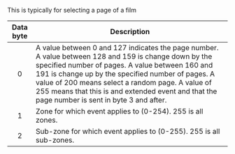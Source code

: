 This is typically for selecting a page of a film 

 | Data byte | Description                                                                                                                                                                                                                                                                                                                                                        | 
 | :---------: | -----------                                                                                                                                                                                                                                                                                                                                                        | 
 | 0         | A value between 0 and 127 indicates the page number. A value between 128 and 159 is change down by the specified number of pages. A value between 160 and 191 is change up by the specified number of pages. A value of 200 means select a random page. A value of 255 means that this is and extended event and that the page number is sent in byte 3 and after. | 
 | 1         | Zone for which event applies to (0-254). 255 is all zones.                                                                                                                                                                                                                                                                                                         | 
 | 2         | Sub-zone for which event applies to (0-255). 255 is all sub-zones.                                                                                                                                                                                                                                                                                                 | 
